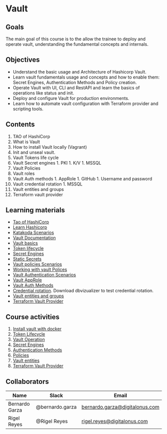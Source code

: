 # Vault

## Goals
The main goal of this course is to the allow the trainee to deploy and operate vault, understanding the fundamental concepts and internals.

## Objectives
- Understand the basic usage and Architecture of Hashicorp Vault.
- Learn vault fundamentals usage and concepts and how to enable them: Secret Engines, Authentication Methods and Policy creation.
- Operate Vault with UI, CLI and RestAPI and learn the basics of operations like status and init.
- Deploy and configure Vault for production environments.
- Learn how to automate vault configuration with Terraform provider and scripting tools.

## Contents
1.    TAO of HashiCorp
1.    What is Vault
1.    How to install Vault locally (Vagrant)
1.    Init and unseal vault.
1.    Vault Tokens life cycle
1.    Vault Secret engines
    1.    PKI
    1.    K/V
    1.    MSSQL
1.    Vault Policies
1.    Vault roles
1.    Vault Auth methods
    1.    AppRole
    1.    GitHub
    1.    Username and password
1.    Vault credential rotation
    1.    MSSQL
1.    Vault entities and groups
1.    Terraform vault provider

## Learning materials
- [Tao of HashiCorp](https://www.hashicorp.com/tao-of-hashicorp)
- [Learn Hashicorp](https://learn.hashicorp.com/vault)
- [Katakoda Scenarios](https://www.katacoda.com/?q=hashicorp%20vault&hPP=12&idx=scenarios&p=0&is_v=1)
- [Vault Documentation](https://www.vaultproject.io/docs/)
- [Vault basics](https://play.instruqt.com/hashicorp/tracks/vault-basics)
- [Token lifecycle](https://www.katacoda.com/hashicorp/scenarios/vault-tokens)
- [Secret Engines](https://learn.hashicorp.com/vault/getting-started/secrets-engines)
- [Static Secrets](https://www.katacoda.com/hashicorp/scenarios/vault-static-secrets)
- [Vault policies Scenarios](https://www.katacoda.com/hashicorp/scenarios/vault-policies)
- [Working with vault Polices](https://learn.hashicorp.com/vault/getting-started/policies)
- [Vault Authentication Scenarios](https://www.katacoda.com/hashicorp/scenarios/vault-auth)
- [Vault AppRole](https://www.katacoda.com/hashicorp/scenarios/vault-approle)
- [Vault Auth Methods](https://learn.hashicorp.com/vault/getting-started/authentication)
- [Credential rotation](https://learn.hashicorp.com/vault/secrets-management/db-root-rotation). Download dbvizualizer to test credential rotation.
- [Vault entities and groups](https://www.katacoda.com/hashicorp/scenarios/vault-identity)
- [Terraform Vault Provider](https://www.terraform.io/docs/providers/vault/index.html)

## Course activities
1. [Install vault with docker](01-install-vault.md)
1. [Token Lifecycle](02-token-lifecycle.md)
1. [Vault Operation](03-vault-operation.md)
1. [Secret Engines](04-secret-engines.md)
1. [Authentication Methods](05-auth-methods-md)
1. [Policies](06-policies.md)
1. [Vault entities](07-vault-entities.md)
1. [Terraform Vault Provider](08-terraform-vault-provider.md)

## Collaborators
Name     |   Slack  | Email |
---------|----------|----------|
Bernardo Garza    | @bernardo.garza | bernardo.garza@digitalonus.com |
Rigel Reyes     | @Rigel Reyes | rigel.reyes@digitalonus.com |
